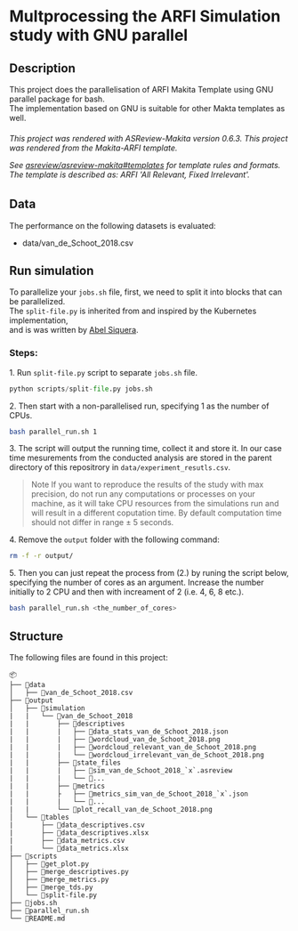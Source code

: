 # Multprocessing the ARFI Simulation study with GNU parallel

## Description

This project does the parallelisation of ARFI Makita Template using GNU parallel package for bash.  
The implementation based on GNU is suitable for other Makta templates as well.
<h6> This project was rendered with ASReview-Makita version 0.6.3.
This project was rendered from the Makita-ARFI template.

See [asreview/asreview-makita#templates](https://github.com/asreview/asreview-makita#templates) for template rules and formats. The template is described as: ARFI 'All Relevant, Fixed Irrelevant'.

## Data

The performance on the following datasets is evaluated:

- data/van_de_Schoot_2018.csv

## Run simulation

To parallelize your `jobs.sh` file, first, we need to split it into blocks that can be parallelized.  
The `split-file.py` is inherited from and inspired by the Kubernetes implementation,  
and is was written by [Abel Siquera](https://github.com/abelsiqueira). 

### Steps:

1\. Run `split-file.py` script to separate `jobs.sh` file. 
```python
python scripts/split-file.py jobs.sh
```

2\. Then start with a non-parallelised run, specifying 1 as the number of CPUs.

```bash
bash parallel_run.sh 1
```
3\. The script will output the running time, collect it and store it. In our case time mesurements from the conducted analysis are stored in the parent directory of this repositrory in `data/experiment_resutls.csv`.
> Note
> If you want to reproduce the results of the study with max precision, do not run any
> computations or processes on your machine, as it will take CPU resources from the simulations run
> and will result in a different coputation time. By default computation time should not 
> differ in range ± 5 seconds.

4\. Remove the `output` folder with the following command: 
``` bash
rm -f -r output/
```

5\. Then you can just repeat the process from (2.) by runing the script below, specifying the number of cores as an argument. Increase the number initially to 2 CPU and then with increament of 2 (i.e. 4, 6, 8 etc.).


```bash
bash parallel_run.sh <the_number_of_cores>
```

## Structure

The following files are found in this project:

    📦
    ├── 📂data
    │   ├── 📜van_de_Schoot_2018.csv
    ├── 📂output
    │   ├── 📂simulation
    |   |   └── 📂van_de_Schoot_2018
    |   |       ├── 📂descriptives
    |   |       |   ├── 📜data_stats_van_de_Schoot_2018.json
    |   |       |   ├── 📜wordcloud_van_de_Schoot_2018.png
    |   |       |   ├── 📜wordcloud_relevant_van_de_Schoot_2018.png
    |   |       |   └── 📜wordcloud_irrelevant_van_de_Schoot_2018.png
    |   |       ├── 📂state_files
    |   |       |   ├── 📜sim_van_de_Schoot_2018_`x`.asreview
    |   |       |   └── 📜...
    |   |       ├── 📂metrics
    |   |       ├   ├── 📜metrics_sim_van_de_Schoot_2018_`x`.json
    |   |       |   └── 📜...
    |   |       └── 📜plot_recall_van_de_Schoot_2018.png
    │   └── 📂tables
    |       ├── 📜data_descriptives.csv
    |       ├── 📜data_descriptives.xlsx
    |       ├── 📜data_metrics.csv
    |       └── 📜data_metrics.xlsx
    ├── 📂scripts
    │   ├── 📜get_plot.py
    │   ├── 📜merge_descriptives.py
    │   ├── 📜merge_metrics.py
    │   ├── 📜merge_tds.py
    │   └── 📜split-file.py
    ├── 📜jobs.sh
    ├── 📜parallel_run.sh
    └── 📜README.md
